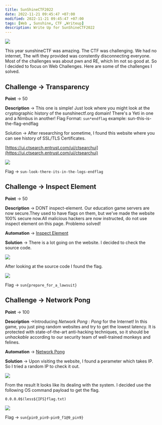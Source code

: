 ```yaml
---
title: SunShineCTF2022
date: 2022-11-21 09:45:47 +07:00
modified: 2022-11-21 09:45:47 +07:00
tags: [Web , Sunshine, CTF ,Writeup]
description: Write Up for SunShineCTF2022
---
```

![](https://photos.squarezero.dev/file/abir-images/SunShineCTF2022/sunshinectf22_logo.png)

This year sunshineCTF was amazing. The CTF was challenging. We had no internet, The wifi they provided was constently disconnecting everyone. Most of the challenges was about pwn and RE, which Im not so good at. So I decided to focus on Web Challenges. Here are some of the challenges I solved. 


## Challenge → **Transparency**

**Point** → 50

**Description** → This one is simple! Just look where you 
might look at the cryptographic history of the sunshinectf.org domain! There's a Yeti in one and a Nimbus in another!
Flag Format: `sun*endflag`
example: sun-this-is-the-flag-endflag

Solution → After researching for sometime, I found this website where you can see history of SSL/TLS Certificates.  

[https://ui.ctsearch.entrust.com/ui/ctsearchui](https://ui.ctsearch.entrust.com/ui/ctsearchui)

![](https://photos.squarezero.dev/file/abir-images/SunShineCTF2022/1.png)

Flag → `sun-look-there-its-in-the-logs-endflag`

## Challenge → **Inspect Element**

**Point** → 50

**Description** → DONT inspect-element. Our education game servers are now secure.They used to have flags on them, but we've made the website 100% secure now.All malicious hackers are now instructed, do not use inspect element on this page. Problemo solved!

**Automation** → [Inspect Element](https://github.com/limon768/Automation/blob/main/SunshineCTF2022/InspectElement.py)

**Solution** → There is a lot going on the website. I decided to check the source code.

![](https://photos.squarezero.dev/file/abir-images/SunShineCTF2022/2.png)

After looking at the source code I found the flag.

![](https://photos.squarezero.dev/file/abir-images/SunShineCTF2022/3.png)

Flag → `sun{prepare_for_a_lawsuit}`

## Challenge → **Network Pong**

**Point** → 100

**Description** →Introducing *Network Pong* : *Pong* for the Internet! In this game, you just ping random websites and try to get the lowest latency. It is protected with state-of-the-art 
anti-hacking techniques, so it should be *unhackable* according to our security team of well-trained monkeys and felines.

**Automation** → [Network Pong](https://github.com/limon768/Automation/blob/main/SunshineCTF2022/NetworkPong.py)

**Solution** → Upon visiting the website, I found a perameter which takes IP. So I tried a random IP to check it out.

![](https://photos.squarezero.dev/file/abir-images/SunShineCTF2022/4.png)

From the result It looks like its dealing with the system. I decided use the following OS command payload to get the flag. 

`0.0.0.0$(less${IFS}flag.txt)`

![](https://photos.squarezero.dev/file/abir-images/SunShineCTF2022/5.png)

Flag → `sun{pin9_pin9-pin9_f1@9_pin9}`